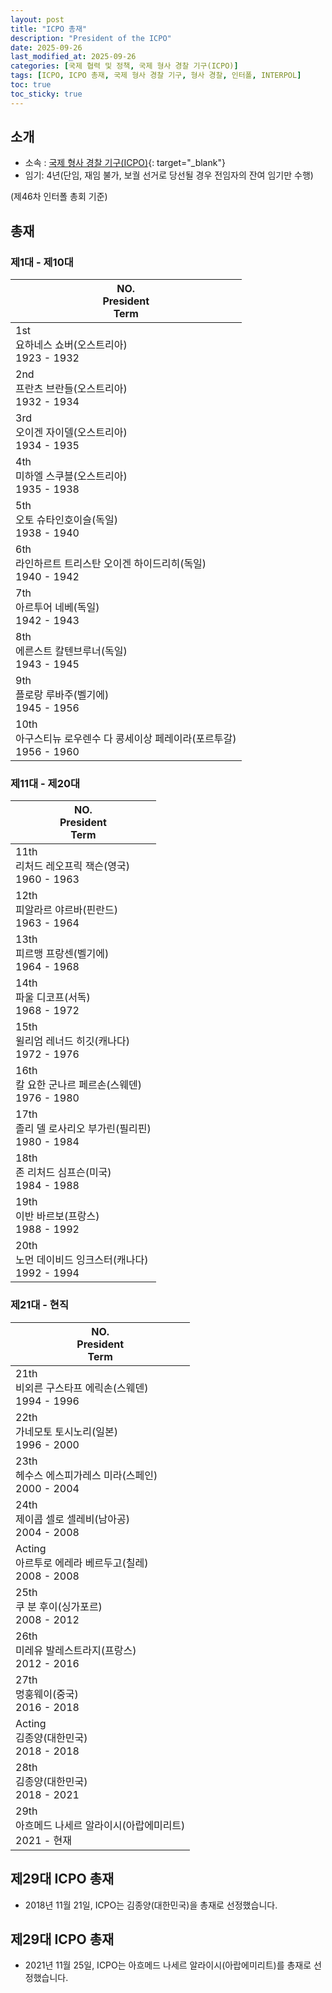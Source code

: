 ```yaml
---
layout: post
title: "ICPO 총재"
description: "President of the ICPO"
date: 2025-09-26
last_modified_at: 2025-09-26
categories: [국제 협력 및 정책, 국제 형사 경찰 기구(ICPO)]
tags: [ICPO, ICPO 총재, 국제 형사 경찰 기구, 형사 경찰, 인터폴, INTERPOL]
toc: true
toc_sticky: true
---
```

## 소개
* 소속 : [국제 형사 경찰 기구(ICPO)](https://www.interpol.int/){: target="_blank"}
* 임기: 4년(단임, 재임 불가, 보궐 선거로 당선될 경우 전임자의 잔여 임기만 수행)

(제46차 인터폴 총회 기준)

## 총재
### 제1대 - 제10대

<html>
    <head>
        <meta charset="UTF-8">
    </head>
    <body>
        <table>
            <thead>
                <tr class="header-row">
                    <th>
                        <div>NO.</div>
                        <div>President</div>
                        <div>Term</div>
                    </th>
                </tr>
            </thead>
            <tbody>
                <tr>
                    <td>
                        <div>1st</div>
                        <div>요하네스 쇼버(오스트리아)</div>
                        <div>1923 - 1932</div>
                    </td>
                </tr>
                <tr>
                    <td>
                        <div>2nd</div>
                        <div>프란츠 브란들(오스트리아)</div>
                        <div>1932 - 1934</div>
                    </td>
                </tr>
                <tr>
                    <td>
                        <div>3rd</div>
                        <div>오이겐 자이델(오스트리아)</div>
                        <div>1934 - 1935</div>
                    </td>
                </tr>
                <tr>
                    <td>
                        <div>4th</div>
                        <div>미하엘 스쿠블(오스트리아)</div>
                        <div>1935 - 1938</div>
                    </td>
                </tr>
                <tr>
                    <td>
                        <div>5th</div>
                        <div>오토 슈타인호이슬(독일)</div>
                        <div>1938 - 1940</div>
                    </td>
                </tr>
                <tr>
                    <td>
                        <div>6th</div>
                        <div>라인하르트 트리스탄 오이겐 하이드리히(독일)</div>
                        <div>1940 - 1942</div>
                    </td>
                </tr>
                <tr>
                    <td>
                        <div>7th</div>
                        <div>아르투어 네베(독일)</div>
                        <div>1942 - 1943</div>
                    </td>
                </tr>
                <tr>
                    <td>
                        <div>8th</div>
                        <div>에른스트 칼텐브루너(독일)</div>
                        <div>1943 - 1945</div>
                    </td>
                </tr>
                <tr>
                    <td>
                        <div>9th</div>
                        <div>플로랑 루바주(벨기에)</div>
                        <div>1945 - 1956</div>
                    </td>
                </tr>
                <tr>
                    <td>
                        <div>10th</div>
                        <div>아구스티뉴 로우렌수 다 콩세이상 페레이라(포르투갈)</div>
                        <div>1956 - 1960</div>
                    </td>
                </tr>
            </tbody>
        </table>
    </body>
</html>

### 제11대 - 제20대

<html>
    <head>
        <meta charset="UTF-8">
    </head>
    <body>
        <table>
            <thead>
                <tr class="header-row">
                    <th>
                        <div>NO.</div>
                        <div>President</div>
                        <div>Term</div>
                    </th>
                </tr>
            </thead>
            <tbody>
                <tr>
                    <td>
                        <div>11th</div>
                        <div>리처드 레오프릭 잭슨(영국)</div>
                        <div>1960 - 1963</div>
                    </td>
                </tr>
                <tr>
                    <td>
                        <div>12th</div>
                        <div>피알라르 야르바(핀란드)</div>
                        <div>1963 - 1964</div>
                    </td>
                </tr>
                <tr>
                    <td>
                        <div>13th</div>
                        <div>피르맹 프랑센(벨기에)</div>
                        <div>1964 - 1968</div>
                    </td>
                </tr>
                <tr>
                    <td>
                        <div>14th</div>
                        <div>파울 디코프(서독)</div>
                        <div>1968 - 1972</div>
                    </td>
                </tr>
                <tr>
                    <td>
                        <div>15th</div>
                        <div>윌리엄 레너드 히깃(캐나다)</div>
                        <div>1972	- 1976</div>
                    </td>
                </tr>
                <tr>
                    <td>
                        <div>16th</div>
                        <div>칼 요한 군나르 페르손(스웨덴)</div>
                        <div>1976	- 1980</div>
                    </td>
                </tr>
                <tr>
                    <td>
                        <div>17th</div>
                        <div>졸리 델 로사리오 부가린(필리핀)</div>
                        <div>1980	- 1984</div>
                    </td>
                </tr>
                <tr>
                    <td>
                        <div>18th</div>
                        <div>존 리처드 심프슨(미국)</div>
                        <div>1984	- 1988</div>
                    </td>
                </tr>
                <tr>
                    <td>
                        <div>19th</div>
                        <div>이반 바르보(프랑스)</div>
                        <div>1988	- 1992</div>
                    </td>
                </tr>
                <tr>
                    <td>
                        <div>20th</div>
                        <div>노먼 데이비드 잉크스터(캐나다)</div>
                        <div>1992	- 1994</div>
                    </td>
                </tr>
            </tbody>
        </table>
    </body>
</html>

### 제21대 - 현직

<html>
    <head>
        <meta charset="UTF-8">
    </head>
    <body>
        <table>
            <thead>
                <tr class="header-row">
                    <th>
                        <div>NO.</div>
                        <div>President</div>
                        <div>Term</div>
                    </th>
                </tr>
            </thead>
            <tbody>
                <tr>
                    <td>
                        <div>21th</div>
                        <div>비외른 구스타프 에릭손(스웨덴)</div>
                        <div>1994	- 1996</div>
                    </td>
                </tr>
                <tr>
                    <td>
                        <div>22th</div>
                        <div>가네모토 토시노리(일본)</div>
                        <div>1996	- 2000</div>
                    </td>
                </tr>
                <tr>
                    <td>
                        <div>23th</div>
                        <div>헤수스 에스피가레스 미라(스페인)</div>
                        <div>2000	- 2004</div>
                    </td>
                </tr>
                <tr>
                    <td>
                        <div>24th</div>
                        <div>제이콥 셀로 셀레비(남아공)</div>
                        <div>2004	- 2008</div>
                    </td>
                </tr>
                <tr>
                    <td>
                        <div>Acting</div>
                        <div>아르투로 에레라 베르두고(칠레)</div>
                        <div>2008 - 2008</div>
                    </td>
                </tr>
                <tr>
                    <td>
                        <div>25th</div>
                        <div>쿠 분 후이(싱가포르)</div>
                        <div>2008 - 2012</div>
                    </td>
                </tr>
                <tr>
                    <td>
                        <div>26th</div>
                        <div>미레유 발레스트라지(프랑스)</div>
                        <div>2012 - 2016</div>
                    </td>
                </tr>
                <tr>
                    <td>
                        <div>27th</div>
                        <div>멍훙웨이(중국)</div>
                        <div>2016 - 2018</div>
                    </td>
                </tr>
                <tr>
                    <td class="korea-host-bg">
                        <div><span class="korea-host">Acting</span></div>
                        <div><span class="korea-host">김종양(대한민국)</span></div>
                        <div><span class="korea-host">2018 - 2018</span></div>
                    </td>
                </tr>
                <tr>
                    <td class="korea-host-bg">
                        <div><span class="korea-host">28th</span></div>
                        <div><span class="korea-host">김종양(대한민국)</span></div>
                        <div><span class="korea-host">2018 - 2021</span></div>
                    </td>
                </tr>
                <tr>
                    <td>
                        <div>29th</div>
                        <div>아흐메드 나세르 알라이시(아랍에미리트)</div>
                        <div>2021 - 현재</div>
                    </td>
                </tr>
            </tbody>
        </table>
    </body>
</html>

## 제29대 ICPO 총재
* 2018년 11월 21일, ICPO는 <span class="korea-host">김종양(대한민국)</span>을 총재로 선정했습니다.

## 제29대 ICPO 총재
* 2021년 11월 25일, ICPO는 <span class="foreign-host">아흐메드 나세르 알라이시(아랍에미리트)</span>를 총재로 선정했습니다.
